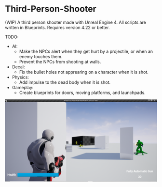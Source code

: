 # Third-Person-Shooter
(WIP) A third person shooter made with Unreal Engine 4. All scripts are written in Blueprints.
Requires version 4.22 or better.

TODO:
  + AI:
    - Make the NPCs alert when they get hurt by a projectile, or when an enemy touches them.
    - Prevent the NPCs from shooting at walls.
  + Decal:
    - Fix the bullet holes not apprearing on a character when it is shot.
  + Physics:
    - Add impulse to the dead body when it is shot.
  + Gameplay:
    - Create blueprints for doors, moving platforms, and launchpads.

![](Screenshots/screenshot01.png)
